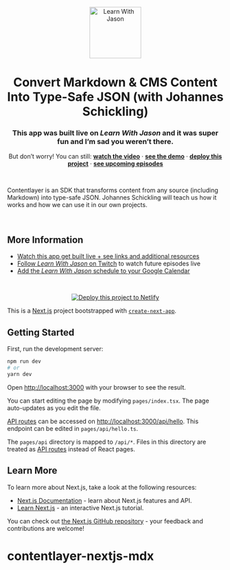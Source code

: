 <p align="center">
  <a href="https://www.learnwithjason.dev">
    <img src="https://res.cloudinary.com/jlengstorf/image/upload/q_auto,f_auto,w_240/v1579281727/lwj/learnwithjason.png" alt="Learn With Jason" width="120" />
  </a>
</p>
<h1 align="center">
  Convert Markdown & CMS Content Into Type-Safe JSON (with Johannes Schickling)
</h1>
<h3 align="center">
  This app was built live on <em>Learn With Jason</em> and it was super fun and I’m sad you weren’t there.
</h3>
<p align="center">
  But don’t worry! You can still: 
  <a href="https://www.learnwithjason.dev/convert-markdown-and-cms-content-into-type-safe-json"><strong>watch the video</strong></a> · 
  <a href="https://html-transform-edge-functions.netlify.app"><strong>see the demo</strong></a> · 
  <a href="https://app.netlify.com/start/deploy?repository=https://github.com/learnwithjason/html-transform-edge-function&utm_source=learnwithjason&utm_medium=github&utm_campaign=devex"><strong>deploy this project</strong></a> · 
  <a href="https://jason.af/lwj/schedule"><strong>see upcoming episodes</strong></a>
</p>

&nbsp;

Contentlayer is an SDK that transforms content from any source (including Markdown) into type-safe JSON. Johannes Schickling will teach us how it works and how we can use it in our own projects.

&nbsp;

## More Information

- [Watch this app get built live + see links and additional resources][episode]
- [Follow _Learn With Jason_ on Twitch][twitch] to watch future episodes live
- [Add the _Learn With Jason_ schedule to your Google Calendar][cal]

&nbsp;
<p align="center">
  <a href="https://app.netlify.com/start/deploy?repository=https://github.com/learnwithjason/html-transform-edge-function&utm_source=learnwithjason&utm_medium=github&utm_campaign=devex">
    <img src="https://www.netlify.com/img/deploy/button.svg" alt="Deploy this project to Netlify" />
  </a>
</p>

[episode]: https://www.learnwithjason.dev/convert-markdown-and-cms-content-into-type-safe-json
[twitch]: https://jason.af/twitch
[cal]: https://jason.af/lwj/cal

This is a [Next.js](https://nextjs.org/) project bootstrapped with [`create-next-app`](https://github.com/vercel/next.js/tree/canary/packages/create-next-app).

## Getting Started

First, run the development server:

```bash
npm run dev
# or
yarn dev
```

Open [http://localhost:3000](http://localhost:3000) with your browser to see the result.

You can start editing the page by modifying `pages/index.tsx`. The page auto-updates as you edit the file.

[API routes](https://nextjs.org/docs/api-routes/introduction) can be accessed on [http://localhost:3000/api/hello](http://localhost:3000/api/hello). This endpoint can be edited in `pages/api/hello.ts`.

The `pages/api` directory is mapped to `/api/*`. Files in this directory are treated as [API routes](https://nextjs.org/docs/api-routes/introduction) instead of React pages.

## Learn More

To learn more about Next.js, take a look at the following resources:

- [Next.js Documentation](https://nextjs.org/docs) - learn about Next.js features and API.
- [Learn Next.js](https://nextjs.org/learn) - an interactive Next.js tutorial.

You can check out [the Next.js GitHub repository](https://github.com/vercel/next.js/) - your feedback and contributions are welcome!
# contentlayer-nextjs-mdx
